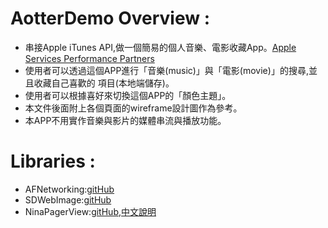 # AotterDemo Overview :
  - 串接Apple iTunes API,做一個簡易的個人音樂、電影收藏App。[Apple Services Performance Partners][API]
  - 使用者可以透過這個APP進行「音樂(music)」與「電影(movie)」的搜尋,並且收藏自己喜歡的
項目(本地端儲存)。
  - 使用者可以根據喜好來切換這個APP的「顏色主題」。
  - 本文件後面附上各個頁面的wireframe設計圖作為參考。
  - 本APP不用實作音樂與影片的媒體串流與播放功能。
  
# Libraries :
- AFNetworking:[gitHub][AFNetworking]
- SDWebImage:[gitHub][SDWebImage]
- NinaPagerView:[gitHub][NinaPagerView],[中文說明][NinaPagerViewSC]

[API]: <https://affiliate.itunes.apple.com/resources/documentation/itunes-store-web-service-search-api/>
[AFNetworking]: <https://github.com/AFNetworking/AFNetworking>
[SDWebImage]: <https://github.com/SDWebImage/SDWebImage>
[NinaPagerView]: <https://github.com/RamWire/NinaPagerView>
[NinaPagerViewSC]: <https://github.com/RamWire/NinaPagerView/blob/master/README_CN.md>
